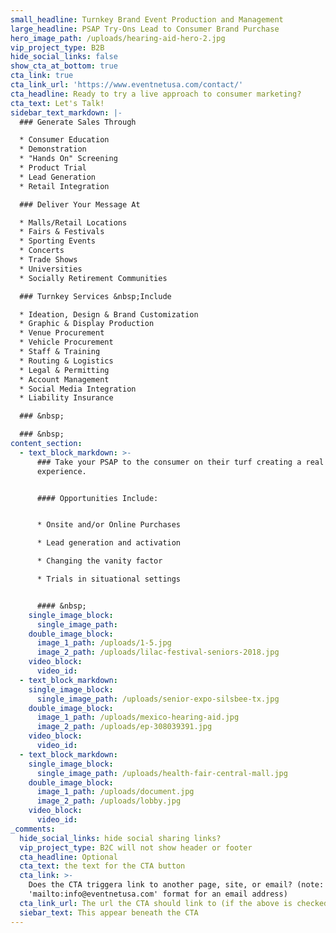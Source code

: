 ```yaml
---
small_headline: Turnkey Brand Event Production and Management
large_headline: PSAP Try-Ons Lead to Consumer Brand Purchase
hero_image_path: /uploads/hearing-aid-hero-2.jpg
vip_project_type: B2B
hide_social_links: false
show_cta_at_bottom: true
cta_link: true
cta_link_url: 'https://www.eventnetusa.com/contact/'
cta_headline: Ready to try a live approach to consumer marketing?
cta_text: Let's Talk!
sidebar_text_markdown: |-
  ### Generate Sales Through

  * Consumer Education
  * Demonstration
  * "Hands On" Screening
  * Product Trial
  * Lead Generation
  * Retail Integration

  ### Deliver Your Message At

  * Malls/Retail Locations
  * Fairs & Festivals
  * Sporting Events
  * Concerts
  * Trade Shows
  * Universities
  * Socially Retirement Communities

  ### Turnkey Services &nbsp;Include

  * Ideation, Design & Brand Customization
  * Graphic & Display Production
  * Venue Procurement
  * Vehicle Procurement
  * Staff & Training
  * Routing & Logistics
  * Legal & Permitting
  * Account Management
  * Social Media Integration
  * Liability Insurance

  ### &nbsp;

  ### &nbsp;
content_section:
  - text_block_markdown: >-
      ### Take your PSAP to the consumer on their turf creating a real hearing
      experience.


      #### Opportunities Include:


      * Onsite and/or Online Purchases

      * Lead generation and activation

      * Changing the vanity factor

      * Trials in situational settings


      #### &nbsp;
    single_image_block:
      single_image_path:
    double_image_block:
      image_1_path: /uploads/1-5.jpg
      image_2_path: /uploads/lilac-festival-seniors-2018.jpg
    video_block:
      video_id:
  - text_block_markdown:
    single_image_block:
      single_image_path: /uploads/senior-expo-silsbee-tx.jpg
    double_image_block:
      image_1_path: /uploads/mexico-hearing-aid.jpg
      image_2_path: /uploads/ep-308039391.jpg
    video_block:
      video_id:
  - text_block_markdown:
    single_image_block:
      single_image_path: /uploads/health-fair-central-mall.jpg
    double_image_block:
      image_1_path: /uploads/document.jpg
      image_2_path: /uploads/lobby.jpg
    video_block:
      video_id:
_comments:
  hide_social_links: hide social sharing links?
  vip_project_type: B2C will not show header or footer
  cta_headline: Optional
  cta_text: the text for the CTA button
  cta_link: >-
    Does the CTA triggera link to another page, site, or email? (note: use
    'mailto:info@eventnetusa.com' format for an email address)
  cta_link_url: The url the CTA should link to (if the above is checked)
  siebar_text: This appear beneath the CTA
---
```

